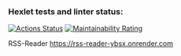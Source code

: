 ### Hexlet tests and linter status:
[![Actions Status](https://github.com/JustArk28/frontend-project-11/actions/workflows/hexlet-check.yml/badge.svg)](https://github.com/JustArk28/frontend-project-11/actions)
[![Maintainability Rating](https://sonarcloud.io/api/project_badges/measure?project=JustArk28_frontend-project-11&metric=sqale_rating)](https://sonarcloud.io/summary/new_code?id=JustArk28_frontend-project-11)

RSS-Reader
https://rss-reader-ybsx.onrender.com